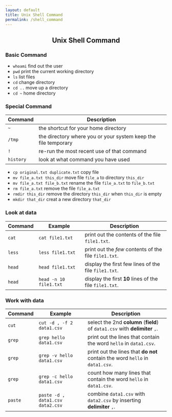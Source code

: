 ```yaml
---
layout: default
title: Unix Shell Command
permalink: /shell_command
---
```


<h2 style="text-align: center;">Unix Shell Command</h2>

### Basic Command
- `whoami` find out the user
- `pwd` print the current working directory	
- `ls`	list files
- `cd`	change directory
- `cd ..` move up a directory
- `cd ~` home directory

### Special Command

Command	| Description
---		| ---
`~`		| the shortcut for your home directory
`/tmp`	| the directory where you or your system keep the file temporary
`!` 	| re-run the most recent use of that command
`history`  | look at what command you have used


- `cp original.txt duplicate.txt` copy file
- `mv file_a.txt this_dir` move file `file_a` to directory `this_dir`
- `mv file_a.txt file_b.txt` rename the file `file_a.txt` to `file_b.txt`
- `rm file_a.txt` remove the file `file_a.txt`
- `rmdir this_dir` remove the directory `this_dir` when `this_dir` is empty
- `mkdir that_dir` creat a new directory `that_dir`


### Look at data

Command	| Example 				| Description
---		| ---					| ---
`cat`	| `cat file1.txt`		| print out the contents of the file `file1.txt`.
`less`	| `less file1.txt`		| print out the *few* contents of the file `file1.txt`.
`head` 	| `head file1.txt`		| display the first few lines of the file `file1.txt`.
`head`  | `head -n 10 file1.txt`| display the first **10** lines of the file `file1.txt`.


### Work with data

Command	| Example 					| Description
---		| ---						| ---
`cut`	| `cut -d , -f 2 data1.csv` | select the 2nd **column** (**field**) of `data1.csv` with **delimiter** `,`.
`grep`	| `grep hello data1.csv`	| print out the lines that contain the word `hello` in `data1.csv`.
`grep`	| `grep -v hello data1.csv`	| print out the lines that **do not** contain the word `hello` in `data1.csv`.
`grep`	| `grep -c hello data1.csv`	| count how many lines that contain the word `hello` in `data1.csv`.
`paste`	| `paste -d , data1.csv data2.csv` | combine `data1.csv` with `data2.csv` by inserting **delimiter** `,`.

